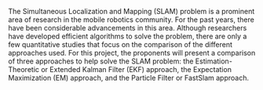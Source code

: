 The Simultaneous Localization and Mapping (SLAM) problem is a prominent area of research
in the mobile robotics community. For the past years, there have been considerable advancements
in this area. Although researchers have developed efficient algorithms to solve the
problem, there are only a few quantitative studies that focus on the comparison of the different
approaches used. For this project, the proponents will present a comparison of three
approaches to help solve the SLAM problem: the Estimation-Theoretic or Extended Kalman
Filter (EKF) approach, the Expectation Maximization (EM) approach, and the Particle Filter
or FastSlam approach.